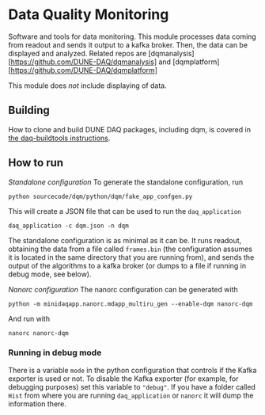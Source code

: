 # Data Quality Monitoring
Software and tools for data monitoring. This module processes data coming from
readout and sends it output to a kafka broker. Then, the data can be displayed and analyzed. Related repos are
[dqmanalysis][https://github.com/DUNE-DAQ/dqmanalysis] and [dqmplatform][https://github.com/DUNE-DAQ/dqmplatform]

This module does *not* include displaying of data.

## Building

How to clone and build DUNE DAQ packages, including dqm, is covered in [the daq-buildtools instructions](https://dune-daq-sw.readthedocs.io/en/latest/packages/daq-buildtools/).

## How to run

*Standalone configuration*
To generate the standalone configuration, run

    python sourcecode/dqm/python/dqm/fake_app_confgen.py

This will create a JSON file that can be used to run the `daq_application`

    daq_application -c dqm.json -n dqm

The standalone configuration is as minimal as it can be. It runs readout,
obtaining the data from a file called `frames.bin` (the configuration assumes it
is located in the same directory that you are running from), and sends the
output of the algorithms to a kafka broker (or dumps to a file if running in
debug mode, see below).

*Nanorc configuration*
The nanorc configuration can be generated with

    python -m minidaqapp.nanorc.mdapp_multiru_gen --enable-dqm nanorc-dqm

And run with

    nanorc nanorc-dqm

### Running in debug mode
There is a variable `mode` in the python configuration that controls if the
Kafka exporter is used or not. To disable the Kafka exporter (for example, for
debugging purposes) set this variable to `"debug"`. If you have a folder called
`Hist` from where you are running `daq_application` or `nanorc` it will dump the
information there.
